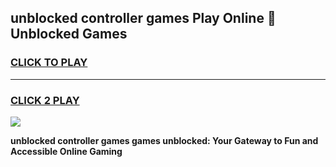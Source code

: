 
## unblocked controller games Play Online 👋 Unblocked Games
<h3>
<a href="https://premium.freeplayer.one?title=unblocked_controller_games&ref=19F">CLICK TO PLAY</a></h3>
<hr>

<h3>
<a href="https://premium.freeplayer.one?title=unblocked_controller_games&ref=19F">CLICK 2 PLAY</a>
  
</h3>

<a href="https://premium.freeplayer.one?title=unblocked_controller_games&ref=19F"><img src="https://clearcache.store/games.png"></a>


**unblocked controller games games unblocked: Your Gateway to Fun and Accessible Online Gaming**
